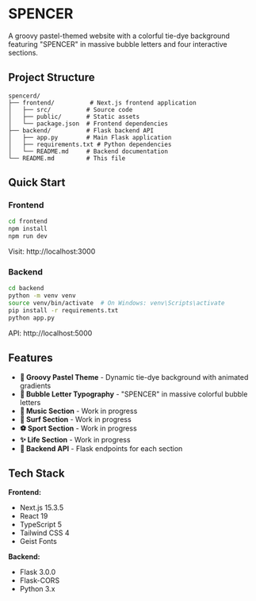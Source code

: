 # SPENCER

A groovy pastel-themed website with a colorful tie-dye background featuring "SPENCER" in massive bubble letters and four interactive sections.

## Project Structure

```
spencerd/
├── frontend/          # Next.js frontend application
│   ├── src/          # Source code
│   ├── public/       # Static assets
│   └── package.json  # Frontend dependencies
├── backend/          # Flask backend API
│   ├── app.py        # Main Flask application
│   ├── requirements.txt # Python dependencies
│   └── README.md     # Backend documentation
└── README.md         # This file
```

## Quick Start

### Frontend
```bash
cd frontend
npm install
npm run dev
```
Visit: http://localhost:3000

### Backend
```bash
cd backend
python -m venv venv
source venv/bin/activate  # On Windows: venv\Scripts\activate
pip install -r requirements.txt
python app.py
```
API: http://localhost:5000

## Features

- **🎨 Groovy Pastel Theme** - Dynamic tie-dye background with animated gradients
- **💫 Bubble Letter Typography** - "SPENCER" in massive colorful bubble letters
- **🎵 Music Section** - Work in progress
- **🌊 Surf Section** - Work in progress  
- **⚽ Sport Section** - Work in progress
- **✨ Life Section** - Work in progress
- **🚀 Backend API** - Flask endpoints for each section

## Tech Stack

**Frontend:**
- Next.js 15.3.5
- React 19
- TypeScript 5
- Tailwind CSS 4
- Geist Fonts

**Backend:**
- Flask 3.0.0
- Flask-CORS
- Python 3.x
